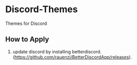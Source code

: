 # Discord-Themes
Themes for Discord

## How to Apply
1. update discord by installing betterdiscord. (https://github.com/rauenzi/BetterDiscordApp/releases).
